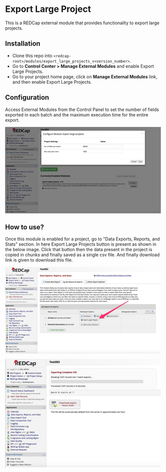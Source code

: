 # Export Large Project
This is a REDCap external module that provides functionality to export large projects.

## Installation
- Clone this repo into `<redcap-root>/modules/export_large_projects_v<version_number>`.
- Go to **Control Center > Manage External Modules** and enable Export Large Projects.
- Go to your project home page, click on **Manage External Modules** link, and then enable Export Large Projects.

## Configuration
Access External Modules from the Control Panel to set the number of fields exported in each batch and the maximum execution time for the entire export.

![Config form](images/configuration.png)

## How to use?
Once this module is enabled for a project, go to "Data Exports, Reports, and Stats" section. In here Export Large Projects button is present as shown in the below image.
Click that button then the data present in the project is copied in chunks and finally saved as a single csv file. And finally download link is given to download this file.

![Export Large Projects button](images/export_large_project_button.png)

![Download page](images/download.png)
